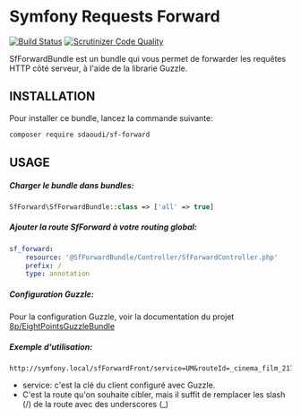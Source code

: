 # Symfony Requests Forward

[![Build Status](https://travis-ci.org/sdaoudi/sf-forward.svg?branch=master)](https://travis-ci.org/sdaoudi/sf-forward)
[![Scrutinizer Code Quality](https://scrutinizer-ci.com/g/sdaoudi/sf-forward/badges/quality-score.png?b=master)](https://scrutinizer-ci.com/g/sdaoudi/sf-forward/?b=master)

SfForwardBundle est un bundle qui vous permet de forwarder les requêtes HTTP
côté serveur, à l'aide de la librarie Guzzle.

## INSTALLATION
Pour installer ce bundle, lancez la commande suivante:
``` bash
composer require sdaoudi/sf-forward
```

## USAGE
##### Charger le bundle dans bundles:
``` php
SfForward\SfForwardBundle::class => ['all' => true]
```

##### Ajouter la route SfForward à votre routing global:
``` yaml
sf_forward:
    resource: '@SfForwardBundle/Controller/SfForwardController.php'
    prefix: /
    type: annotation
```

##### Configuration Guzzle:
Pour la configuration Guzzle, voir la documentation du projet 
[8p/EightPointsGuzzleBundle][1]

##### Exemple d'utilisation:
``` link
http://symfony.local/sfForwardFront/service=UM&routeId=_cinema_film_2174
```
 - service: c'est la clé du client configuré avec Guzzle.
 - C'est la route qu'on souhaite cibler, mais il suffit de remplacer 
 les slash (/) de la route avec des underscores (_)
 
[1]: https://github.com/8p/EightPointsGuzzleBundle